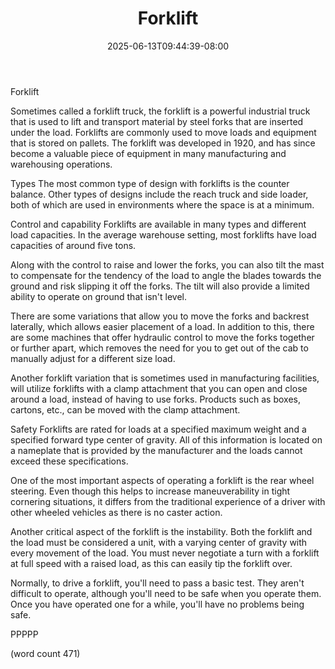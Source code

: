﻿---
title: "Forklift"
date: 2025-06-13T09:44:39-08:00
description: "Excavation Equipment Tips for Web Success"
featured_image: "/images/Excavation Equipment.jpg"
tags: ["Excavation Equipment"]
---

Forklift

Sometimes called a forklift truck, the forklift is
a powerful industrial truck that is used to lift
and transport material by steel forks that are
inserted under the load.  Forklifts are commonly
used to move loads and equipment that is stored on
pallets.  The forklift was developed in 1920, and
has since become a valuable piece of equipment in
many manufacturing and warehousing operations.

Types
The most common type of design with forklifts is
the counter balance.  Other types of designs 
include the reach truck and side loader, both of
which are used in environments where the space is
at a minimum.

Control and capability
Forklifts are available in many types and different
load capacities.  In the average warehouse setting,
most forklifts have load capacities of around 
five tons.

Along with the control to raise and lower the 
forks, you can also tilt the mast to compensate
for the tendency of the load to angle the blades
towards the ground and risk slipping it off the
forks.  The tilt will also provide a limited
ability to operate on ground that isn't level.

There are some variations that allow you to move
the forks and backrest laterally, which allows
easier placement of a load.  In addition to this,
there are some machines that offer hydraulic 
control to move the forks together or further
apart, which removes the need for you to get out
of the cab to manually adjust for a different size
load.

Another forklift variation that is sometimes
used in manufacturing facilities, will utilize
forklifts with a clamp attachment that you can
open and close around a load, instead of having 
to use forks.  Products such as boxes, cartons,
etc., can be moved with the clamp attachment.

Safety
Forklifts are rated for loads at a specified 
maximum weight and a specified forward type center
of gravity.  All of this information is located
on a nameplate that is provided by the manufacturer
and the loads cannot exceed these specifications.

One of the most important aspects of operating a
forklift is the rear wheel steering.  Even though
this helps to increase maneuverability in tight
cornering situations, it differs from the 
traditional experience of a driver with other
wheeled vehicles as there is no caster action.

Another critical aspect of the forklift is the
instability.  Both the forklift and the load must
be considered a unit, with a varying center of
gravity with every movement of the load.  You
must never negotiate a turn with a forklift at
full speed with a raised load, as this can easily
tip the forklift over.

Normally, to drive a forklift, you'll need to 
pass a basic test.  They aren't difficult to 
operate, although you'll need to be safe when you
operate them.  Once you have operated one for a
while, you'll have no problems being safe.

PPPPP

(word count 471)
